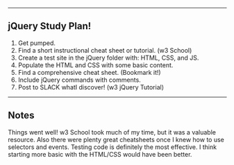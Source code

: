 ----
## jQuery Study Plan!


1. Get pumped.
2. Find a short instructional cheat sheet or tutorial. (w3 School)
3. Create a test site in the jQuery folder with: HTML, CSS, and JS.
4. Populate the HTML and CSS with some basic content.
5. Find a comprehensive cheat sheet. (Bookmark it!)
6. Include jQuery commands with comments.
7. Post to SLACK whatI discover! (w3 jQuery Tutorial)

----
## Notes


Things went well! w3 School took much of my time, but it was a valuable resource. Also there were plenty great cheatsheets once I knew how to use selectors and events.  Testing code is definitely the most effective.  I think starting more basic with the HTML/CSS would have been better.